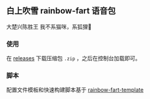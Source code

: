 ## 白上吹雪 rainbow-fart 语音包

大楚兴陈胜王 我不系猫咪，系狐狸🌽

### 使用
在 [releases](https://github.com/fz6m/fubuki-rainbow-fart/releases) 下载压缩包 `.zip` ，之后在控制台加载即可。

### 脚本
配置文件模板和快速构建脚本基于 [rainbow-fart-template](https://github.com/fz6m/rainbow-fart-template)
